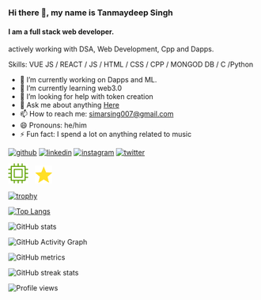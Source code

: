 ### Hi there 👋, my name is Tanmaydeep Singh
#### I am a full stack web developer. 
<!-- ![I am a full stack developer working on flutter](https://github.com/anshd258/anshd258/blob/master/ANSHDEEP.gif)
 -->
actively working with DSA, Web Development, Cpp and Dapps.

Skills: VUE JS / REACT / JS / HTML / CSS / CPP / MONGOD DB / C /Python

- 🔭 I’m currently working on Dapps and ML. 
- 🌱 I’m currently learning web3.0 
- 🤔 I’m looking for help with token creation 
- 💬 Ask me about anything [Here](https://www.linkedin.com/in/tanmaydeep-singh) 
- 📫 How to reach me: simarsing007@gmail.com
- 😄 Pronouns: he/him 
- ⚡ Fun fact: I spend a lot on anything related to music 


[<img src='https://cdn.jsdelivr.net/npm/simple-icons@3.0.1/icons/github.svg' alt='github' height='40'>](https://github.com/Tanmaydeep-Singh)  [<img src='https://cdn.jsdelivr.net/npm/simple-icons@3.0.1/icons/linkedin.svg' alt='linkedin' height='40'>](https://www.linkedin.com/in/https://www.linkedin.com/in/tanmaydeep-singh)  [<img src='https://cdn.jsdelivr.net/npm/simple-icons@3.0.1/icons/instagram.svg' alt='instagram' height='40'>](https://www.instagram.com/https://www.instagram.com/tanmayyy.deep/)  [<img src='https://cdn.jsdelivr.net/npm/simple-icons@3.0.1/icons/twitter.svg' alt='twitter' height='40'>](https://twitter.com/https://twitter.com/SinghTanmaydeep) 

<a href='https://docs.github.com/en/developers'><img src='https://raw.githubusercontent.com/acervenky/animated-github-badges/master/assets/devbadge.gif' width='40' height='40'></a> <a href='https://stars.github.com/'><img src='https://raw.githubusercontent.com/acervenky/animated-github-badges/master/assets/starbadge.gif' width='35' height='35'></a> 

[![trophy](https://github-profile-trophy.vercel.app/?username=tanmaydeep-singh)](https://github.com/ryo-ma/github-profile-trophy)

[![Top Langs](https://github-readme-stats.vercel.app/api/top-langs/?username=tanmaydeep-singh)](https://github.com/anuraghazra/github-readme-stats)

![GitHub stats](https://github-readme-stats.vercel.app/api?username=tanmaydeep-singh&show_icons=true)  

![GitHub Activity Graph](https://activity-graph.herokuapp.com/graph?username=tanmaydeep-singh)  

![GitHub metrics](https://metrics.lecoq.io/anshd258)  

![GitHub streak stats](https://github-readme-streak-stats.herokuapp.com/?user=tanmaydeep-singh)  

![Profile views](https://gpvc.arturio.dev/tanmaydeep-singh)  
